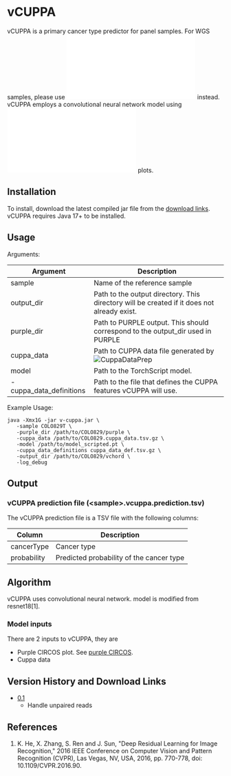 # vCUPPA

vCUPPA is a primary cancer type predictor for panel samples. For WGS samples, please use ![CUPPA](../cuppa/README.md)
instead. vCUPPA employs a convolutional neural network model using ![PURPLE](../purple/README.md) plots.

## Installation

To install, download the latest compiled jar file from the [download links](#version-history-and-download-links).
vCUPPA requires Java 17+ to be installed.

## Usage

Arguments:

| Argument                | Description                                                                                      |
|-------------------------|--------------------------------------------------------------------------------------------------|
| sample                  | Name of the reference sample                                                                     |
| output_dir              | Path to the output directory. This directory will be created if it does not already exist.       |
| purple_dir              | Path to PURPLE output. This should correspond to the output_dir used in PURPLE                   |
| cuppa_data              | Path to CUPPA data file generated by ![CuppaDataPrep](../cuppa/README.md/#Single-sample-example) |
| model                   | Path to the TorchScript model.                                                                   |
| -cuppa_data_definitions | Path to the file that defines the CUPPA features vCUPPA will use.                                |

Example Usage:

```
java -Xmx1G -jar v-cuppa.jar \
   -sample COLO829T \
   -purple_dir /path/to/COLO829/purple \
   -cuppa_data /path/to/COLO829.cuppa_data.tsv.gz \
   -model /path/to/model_scripted.pt \
   -cuppa_data_definitions cuppa_data_def.tsv.gz \
   -output_dir /path/to/COLO829/vchord \
   -log_debug
```

## Output

### vCUPPA prediction file (\<sample\>.vcuppa.prediction.tsv)
The vCUPPA prediction file is a TSV file with the following columns:

| Column                | Description                                          |
|-----------------------|------------------------------------------------------|
| cancerType            | Cancer type                                          |
| probability           | Predicted probability of the cancer type             |

## Algorithm

vCUPPA uses convolutional neural network. model is modified from resnet18[1].

### Model inputs
There are 2 inputs to vCUPPA, they are
* Purple CIRCOS plot. See [purple CIRCOS](../purple/README.md#CIRCOS).
* Cuppa data

## Version History and Download Links
- [0.1](https://github.com/hartwigmedical/hmftools/releases/tag/v-cuppa-v0.1)
  - Handle unpaired reads

## References
1. K. He, X. Zhang, S. Ren and J. Sun, "Deep Residual Learning for Image Recognition,"
  2016 IEEE Conference on Computer Vision and Pattern Recognition (CVPR), Las Vegas, NV, USA, 2016, pp. 770-778, doi: 10.1109/CVPR.2016.90.
